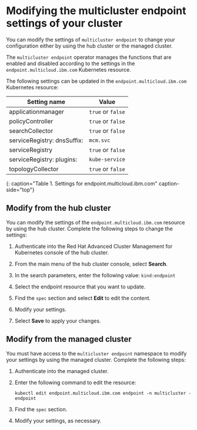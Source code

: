 # Modifying the multicluster endpoint settings of your cluster

You can modify the settings of `multicluster endpoint` to change your configuration either by using the hub cluster or the managed cluster.

The `multicluster endpoint` operator manages the functions that are enabled and disabled according to the settings in the `endpoint.multicloud.ibm.com` Kubernetes resource.

The following settings can be updated in the `endpoint.multicloud.ibm.com` Kubernetes resource:

|Setting name|Value|
|-----------------------|------------|
|applicationmanager |`true` or `false`|
|policyController |`true` or `false`|
|searchCollector |`true` or `false`|
|serviceRegistry: dnsSuffix: |`mcm.svc`|
|serviceRegistry |`true` or `false`|
|serviceRegistry: plugins: |`kube-service`|
|topologyCollector |`true` or `false`|
{: caption="Table 1. Settings for endpoint.multicloud.ibm.com" caption-side="top"}

## Modify from the hub cluster

You can modify the settings of the `endpoint.multicloud.ibm.com` resource by using the hub cluster. Complete the following steps to change the settings: 

1. Authenticate into the Red Hat Advanced Cluster Management for Kubernetes console of the hub cluster.

2. From the main menu of the hub cluster console, select **Search**. 

3. In the search parameters, enter the following value: `kind:endpoint`

4. Select the endpoint resource that you want to update.

5. Find the `spec` section and select **Edit** to edit the content.

6. Modify your settings.

7. Select **Save** to apply your changes. 

## Modify from the managed cluster

You must have access to the `multicluster endpoint` namespace to modify your settings by using the managed cluster. Complete the following steps:

1. Authenticate into the managed cluster.

2. Enter the following command to edit the resource:

   ```
   kubectl edit endpoint.multicloud.ibm.com endpoint -n multicluster -endpoint
   ```

3. Find the `spec` section.

4. Modify your settings, as necessary.
